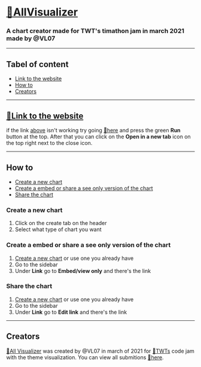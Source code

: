 # [🔗AllVisualizer](https://all-visualizer.vl07.repl.co/ "Link to replit.com")
### A chart creator made for TWT's timathon jam in march 2021 made by @VL07

------

## Tabel of content
* [Link to the website](link-to-the-website)
* [How to](how-to)
* [Creators](creators)
------
## [🔗Link to the website](https://all-visualizer.vl07.repl.co/)
if the link [above](link-to-the-website) isn't working try going [🔗here](https://replit.com/@VL07/All-Visualizer#main.py "Link to the project on Replit") and press the green **Run** button at the top. After that you can click on the **Open in a new tab** icon on the top right next to the close icon.

------
## How to
* [Create a new chart](create-a-new-chart)
* [Create a embed or share a see only version of the chart](create-a-embed-or-share-a-see-only-version-of-the-chart)
* [Share the chart](share-the-chart)

### Create a new chart
1. Click on the create tab on the header
2. Select what type of chart you want

### Create a embed or share a see only version of the chart
1. [Create a new chart](create-a-new-chart) or use one you already have
2. Go to the sidebar
3. Under **Link** go to **Embed/view only** and there's the link

### Share the chart 
1. [Create a new chart](create-a-new-chart) or use one you already have
2. Go to the sidebar
3. Under **Link** go to **Edit link** and there's the link

-------
## Creators
[🔗All Visualizer](https://all-visualizer.vl07.repl.co/ "Link to replit.com") was created by @VL07 in march of 2021 for [🔗TWTs](https://www.youtube.com/channel/UC4JX40jDee_tINbkjycV4Sg "TWTs Youtube channel") code jam with the theme visualization. You can view all submitions [🔗here](https://twtcodejam.net/timathon/).
